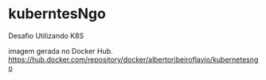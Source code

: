 # kuberntesNgo

Desafio Utilizando K8S

imagem gerada no Docker Hub.
https://hub.docker.com/repository/docker/albertoribeiroflavio/kubernetesngo

